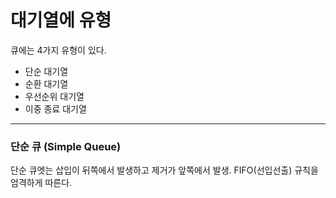 # 대기열에 유형

큐에는 4가지 유형이 있다.

- 단순 대기열
- 순환 대기열
- 우선순위 대기열
- 이중 종료 대기열

---

### 단순 큐 (Simple Queue)

단순 큐엣는 삽입이 뒤쪽에서 발생하고 제거가 앞쪽에서 발생.
FIFO(선입선출) 규칙을 엄격하게 따른다.
